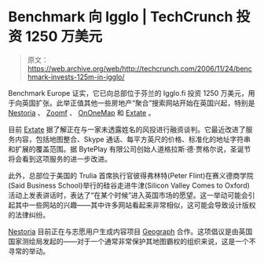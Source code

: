 # Benchmark 向 Igglo | TechCrunch 投资 1250 万美元

> 原文：<https://web.archive.org/web/http://techcrunch.com/2006/11/24/benchmark-invests-125m-in-igglo/>

Benchmark Europe 证实，它已向总部位于芬兰的 Igglo.fi 投资 1250 万美元，用于向英国扩张。此举正值其他一些房地产“聚合”搜索网站开始在英国兴起，特别是 [Nestoria](https://web.archive.org/web/20140912171935/http://www.nestoria.co.uk/) 、 [Zoomf](https://web.archive.org/web/20140912171935/http://www.zoomf.com/) 、 [OnOneMap](https://web.archive.org/web/20140912171935/http://ononemap.com/) 和 [Extate](https://web.archive.org/web/20140912171935/http://www.extate.com/) 。

目前 [Extate](https://web.archive.org/web/20140912171935/http://www.extate.com/) 据了解正在与一家未透露姓名的风投进行融资谈判。它最近改进了服务内容，包括地图整合、Skype 通话、每平方英尺的价格、标准化的地址字符串和扩展的覆盖范围。据 BytePlay 有限公司创始人道格拉斯·德·贾格尔说，圣诞节将会看到这项服务的进一步改进。

此外，总部位于美国的 Trulia 首席执行官彼得弗林特(Peter Flint)在赛义德商学院(Said Business School)举行的硅谷走进牛津(Silicon Valley Comes to Oxford)活动上发表讲话时，表达了“在某个时候”进入英国市场的愿望。这一举动可能会引起其中一些网站的兴趣——其中许多网站看起来非常相似，这可能会导致设计版权的法律纠纷。

[Nestoria](https://web.archive.org/web/20140912171935/http://www.nestoria.co.uk/) 目前正在与志愿用户生成内容项目 [Geograph](https://web.archive.org/web/20140912171935/http://www.geograph.org.uk/) 合作。这项倡议是由英国国家测绘局发起的——对于一个通常非常保护其地图霸权的组织来说，这是一个不寻常的举动。